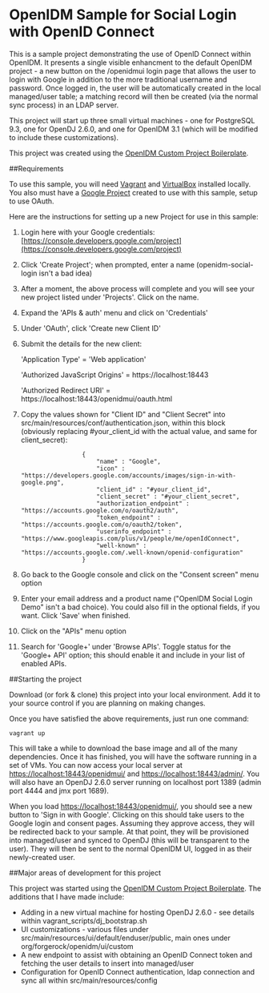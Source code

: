 OpenIDM Sample for Social Login with OpenID Connect
===================================================

This is a sample project demonstrating the use of OpenID Connect within OpenIDM. It presents a single visible enhancment to the default OpenIDM project - a new button on the /openidmui login page that allows the user to login with Google in addition to the more traditional username and password. Once logged in, the user will be automatically created in the local managed/user table; a matching record will then be created (via the normal sync process) in an LDAP server.

This project will start up three small virtual machines - one for PostgreSQL 9.3, one for OpenDJ 2.6.0, and one for OpenIDM 3.1 (which will be modified to include these customizations). 

This project was created using the [OpenIDM Custom Project Boilerplate](https://github.com/jakefeasel/openidm-boilerplate).

##Requirements

To use this sample, you will need [Vagrant](http://www.vagrantup.com/) and [VirtualBox](https://www.virtualbox.org/) installed locally. You also must have a [Google Project](https://console.developers.google.com/project) created to use with this sample, setup to use OAuth.

Here are the instructions for setting up a new Project for use in this sample:

1. Login here with your Google credentials: [https://console.developers.google.com/project](https://console.developers.google.com/project)
2. Click 'Create Project'; when prompted, enter a name (openidm-social-login isn't a bad idea)
3. After a moment, the above process will complete and you will see your new project listed under 'Projects'. Click on the name.
4. Expand the 'APIs & auth' menu and click on 'Credentials'
5. Under 'OAuth', click 'Create new Client ID'

6. Submit the details for the new client:

    'Application Type' = 'Web application'

    'Authorized JavaScript Origins' = https://localhost:18443

    'Authorized Redirect URI' = https://localhost:18443/openidmui/oauth.html

7. Copy the values shown for "Client ID" and "Client Secret" into src/main/resources/conf/authentication.json, within this block (obviously replacing #your_client_id with the actual value, and same for client_secret):

                        {
                            "name" : "Google",
                            "icon" : "https://developers.google.com/accounts/images/sign-in-with-google.png",
                            "client_id" : "#your_client_id",
                            "client_secret" : "#your_client_secret",
                            "authorization_endpoint" : "https://accounts.google.com/o/oauth2/auth",
                            "token_endpoint" : "https://accounts.google.com/o/oauth2/token",
                            "userinfo_endpoint" : "https://www.googleapis.com/plus/v1/people/me/openIdConnect",
                            "well-known" : "https://accounts.google.com/.well-known/openid-configuration"
                        }

8. Go back to the Google console and click on the "Consent screen" menu option
9. Enter your email address and a product name ("OpenIDM Social Login Demo" isn't a bad choice). You could also fill in the optional fields, if you want. Click 'Save' when finished.
10. Click on the "APIs" menu option
11. Search for 'Google+' under 'Browse APIs'. Toggle status for the 'Google+ API' option; this should enable it and include in your list of enabled APIs.

##Starting the project

Download (or fork & clone) this project into your local environment. Add it to your source control if you are planning on making changes.

Once you have satisfied the above requirements, just run one command:

    vagrant up

This will take a while to download the base image and all of the many dependencies. Once it has finished, you will have the software running in a set of VMs. You can now access your local server at [https://localhost:18443/openidmui/](https://localhost:18443/openidmui/) and [https://localhost:18443/admin/](https://localhost:18443/admin/). You will also have an OpenDJ 2.6.0 server running on localhost port 1389 (admin port 4444 and jmx port 1689).

When you load [https://localhost:18443/openidmui/](https://localhost:8443/openidmui/), you should see a new button to 'Sign in with Google'. Clicking on this should take users to the Google login and consent pages. Assuming they approve access, they will be redirected back to your sample. At that point, they will be provisioned into managed/user and synced to OpenDJ (this will be transparent to the user). They will then be sent to the normal OpenIDM UI, logged in as their newly-created user.


##Major areas of development for this project

This project was started using the [OpenIDM Custom Project Boilerplate](https://github.com/jakefeasel/openidm-boilerplate). The additions that I have made include:

* Adding in a new virtual machine for hosting OpenDJ 2.6.0 - see details within vagrant\_scripts/dj\_bootstrap.sh
* UI customizations - various files under src/main/resources/ui/default/enduser/public, main ones under org/forgerock/openidm/ui/custom
* A new endpoint to assist with obtaining an OpenID Connect token and fetching the user details to insert into managed/user
* Configuration for OpenID Connect authentication, ldap connection and sync all within src/main/resources/config
